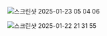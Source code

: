 
![스크린샷 2025-01-23 05 04 06](https://github.com/user-attachments/assets/e2c6d14c-f679-4196-9fd8-0c9c009420ae)

![스크린샷 2025-01-22 21 31 55](https://github.com/user-attachments/assets/284c36c1-7e90-4237-a272-a10677bfdfb2)
